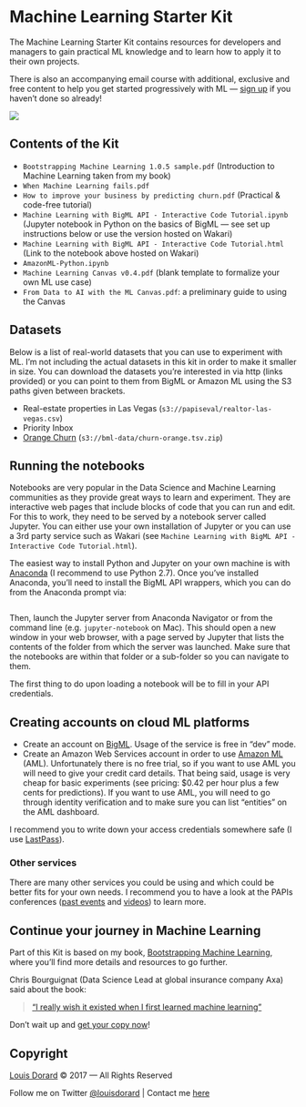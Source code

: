 # Machine Learning Starter Kit

The Machine Learning Starter Kit contains resources for developers and managers to gain practical ML knowledge and to learn how to apply it to their own projects.

There is also an accompanying email course with additional, exclusive and free content to help you get started progressively with ML — [sign up](http://louisdorard.com/machine-learning-starter-kit#form) if you haven’t done so already!

![](https://static1.squarespace.com/static/5206b718e4b0bdc26006bae2/t/5862badcf5e23110755c7c1e/1482865374964/starter-kit.png) 


## Contents of the Kit

* `Bootstrapping Machine Learning 1.0.5 sample.pdf` (Introduction to Machine Learning taken from my book)
* `When Machine Learning fails.pdf`
* `How to improve your business by predicting churn.pdf` (Practical & code-free tutorial)
* `Machine Learning with BigML API - Interactive Code Tutorial.ipynb` (Jupyter notebook in Python on the basics of BigML — see set up instructions below or use the version hosted on Wakari)
* `Machine Learning with BigML API - Interactive Code Tutorial.html` (Link to the notebook above hosted on Wakari)
* `AmazonML-Python.ipynb`
* `Machine Learning Canvas v0.4.pdf` (blank template to formalize your own ML use case)
* `From Data to AI with the ML Canvas.pdf`: a preliminary guide to using the Canvas


## Datasets

Below is a list of real-world datasets that you can use to experiment with ML. I’m not including the actual datasets in this kit in order to make it smaller in size. You can download the datasets you’re interested in via http (links provided) or you can point to them from BigML or Amazon ML using the S3 paths given between brackets.

* Real-estate properties in Las Vegas (`s3://papiseval/realtor-las-vegas.csv`)
* Priority Inbox
* [Orange Churn](https://bml-data.s3.amazonaws.com/churn-orange.tsv.zip) (`s3://bml-data/churn-orange.tsv.zip`)


## Running the notebooks

Notebooks are very popular in the Data Science and Machine Learning communities as they provide great ways to learn and experiment. They are interactive web pages that include blocks of code that you can run and edit. For this to work, they need to be served by a notebook server called Jupyter. You can either use your own installation of Jupyter or you can use a 3rd party service such as Wakari (see `Machine Learning with BigML API - Interactive Code Tutorial.html`).

The easiest way to install Python and Jupyter on your own machine is with [Anaconda](https://www.continuum.io/downloads) (I recommend to use Python 2.7). Once you’ve installed Anaconda, you’ll need to install the BigML API wrappers, which you can do from the Anaconda prompt via:

``` pip install bigml
```

Then, launch the Jupyter server from Anaconda Navigator or from the command line (e.g. `jupyter-notebook` on Mac). This should open a new window in your web browser, with a page served by Jupyter that lists the contents of the folder from which the server was launched. Make sure that the notebooks are within that folder or a sub-folder so you can navigate to them.

The first thing to do upon loading a notebook will be to fill in your API credentials.


## Creating accounts on cloud ML platforms

* Create an account on [BigML](http://www.bigml.com). Usage of the service is free in “dev” mode.
* Create an Amazon Web Services account in order to use [Amazon ML](https://aws.amazon.com/machine-learning/) (AML). Unfortunately there is no free trial, so if you want to use AML you will need to give your credit card details. That being said, usage is very cheap for basic experiments (see pricing: $0.42 per hour plus a few cents for predictions). If you want to use AML, you will need to go through identity verification and to make sure you can list “entities” on the AML dashboard.

I recommend you to write down your access credentials somewhere safe (I use [LastPass](http://lastpass.com)).


### Other services

There are many other services you could be using and which could be better fits for your own needs. I recommend you to have a look at the PAPIs conferences ([past events](http://www.papis.io/past-events) and [videos](http://youtube.com/channel/UCHMa1aYqXIQPnQD34W-ejQg/)) to learn more.


## Continue your journey in Machine Learning

Part of this Kit is based on my book, [Bootstrapping Machine Learning](http://louisdorard.com/machine-learning-book), where you’ll find more details and resources to go further.

Chris Bourguignat (Data Science Lead at global insurance company Axa) said about the book:

> [“I really wish it existed when I first learned machine learning”](https://twitter.com/chris_bour/status/577196664219426816)

Don’t wait up and [get your copy now](http://louisdorard.com/machine-learning-book)!


## Copyright

[Louis Dorard](http://louisdorard.com) © 2017 — All Rights Reserved

Follow me on Twitter [@louisdorard](https://twitter.com/louisdorard) | Contact me [here](http://louisdorard.com/contact)